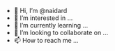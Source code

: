 - 👋 Hi, I’m @naidard
- 👀 I’m interested in ...
- 🌱 I’m currently learning ...
- 💞️ I’m looking to collaborate on ...
- 📫 How to reach me ...

<!---
naidard/naidard is a ✨ special ✨ repository because its `README.md` (this file) appears on your GitHub profile.
You can click the Preview link to take a look at your changes.
--->
